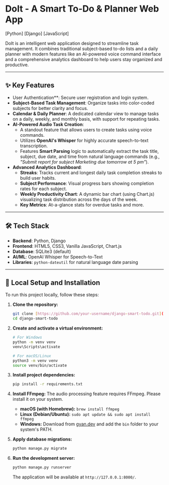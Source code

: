 # DoIt - A Smart To-Do & Planner Web App

[Python]
[Django]
[JavaScript]

DoIt is an intelligent web application designed to streamline task management. It combines traditional subject-based to-do lists and a daily planner with modern features like an AI-powered voice command interface and a comprehensive analytics dashboard to help users stay organized and productive.

---

## ✨ Key Features

- User Authentication**: Secure user registration and login system.
- **Subject-Based Task Management**: Organize tasks into color-coded subjects for better clarity and focus.
- **Calendar & Daily Planner**: A dedicated calendar view to manage tasks on a daily, weekly, and monthly basis, with support for repeating tasks.
- **AI-Powered Audio Task Creation**:
  - A standout feature that allows users to create tasks using voice commands.
  - Utilizes **OpenAI's Whisper** for highly accurate speech-to-text transcription.
  - Features **Smart Parsing** logic to automatically extract the task title, subject, due date, and time from natural language commands (e.g., *"Submit report for subject Marketing due tomorrow at 5 pm"*).
- **Advanced Analytics Dashboard**:
  - **Streaks**: Tracks current and longest daily task completion streaks to build user habits.
  - **Subject Performance**: Visual progress bars showing completion rates for each subject.
  - **Weekly Productivity Chart**: A dynamic bar chart (using Chart.js) visualizing task distribution across the days of the week.
  - **Key Metrics**: At-a-glance stats for overdue tasks and more.

---

## 🛠️ Tech Stack

- **Backend**: Python, Django
- **Frontend**: HTML5, CSS3, Vanilla JavaScript, Chart.js
- **Database**: SQLite3 (default)
- **AI/ML**: OpenAI Whisper for Speech-to-Text
- **Libraries**: `python-dateutil` for natural language date parsing

---

## 🚀 Local Setup and Installation

To run this project locally, follow these steps:

1.  **Clone the repository:**
    ```bash
    git clone [https://github.com/your-username/django-smart-todo.git](https://github.com/your-username/django-smart-todo.git)
    cd django-smart-todo
    ```

2.  **Create and activate a virtual environment:**
    ```bash
    # For Windows
    python -m venv venv
    venv\Scripts\activate

    # For macOS/Linux
    python3 -m venv venv
    source venv/bin/activate
    ```

3.  **Install project dependencies:**
    ```bash
    pip install -r requirements.txt
    ```

4.  **Install FFmpeg:**
    The audio processing feature requires FFmpeg. Please install it on your system.
    - **macOS (with Homebrew):** `brew install ffmpeg`
    - **Linux (Debian/Ubuntu):** `sudo apt update && sudo apt install ffmpeg`
    - **Windows:** Download from [gyan.dev](https://www.gyan.dev/ffmpeg/builds/) and add the `bin` folder to your system's PATH.

5.  **Apply database migrations:**
    ```bash
    python manage.py migrate
    ```

6.  **Run the development server:**
    ```bash
    python manage.py runserver
    ```
    The application will be available at `http://127.0.0.1:8000/`.
